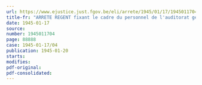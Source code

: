 ```yaml
---
url: https://www.ejustice.just.fgov.be/eli/arrete/1945/01/17/1945011704/justel
title-fr: "ARRETE REGENT fixant le cadre du personnel de l'auditorat général"
date: 1945-01-17
source:
number: 1945011704
page: 88888
case: 1945-01-17/04
publication: 1945-01-20
starts:
modifies:
pdf-original:
pdf-consolidated:
---
```


